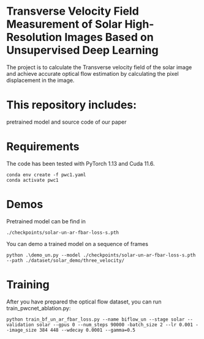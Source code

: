 # Transverse Velocity Field Measurement of Solar High-Resolution Images Based on Unsupervised Deep Learning
The project is to calculate the Transverse velocity field of the solar image and achieve accurate optical flow estimation by calculating the pixel displacement in the image. 

# This repository includes:
pretrained model and source code of our paper
# Requirements
The code has been tested with PyTorch 1.13 and Cuda 11.6.
```Shell
conda env create -f pwc1.yaml
conda activate pwc1
```

# Demos
Pretrained model can be find in
```Shell
./checkpoints/solar-un-ar-fbar-loss-s.pth
```

You can demo a trained model on a sequence of frames
```Shell
python .\demo_un.py --model ./checkpoints/solar-un-ar-fbar-loss-s.pth --path ./dataset/solar_demo/three_velocity/
```

# Training
After you have prepared the optical flow dataset, you can run train_pwcnet_ablation.py:
```Shell
python train_bf_un_ar_fbar_loss.py --name biflow_un --stage solar --validation solar --gpus 0 --num_steps 90000 -batch_size 2 --lr 0.001 --image_size 384 448 --wdecay 0.0001 --gamma=0.5
```
